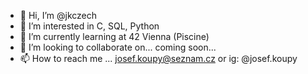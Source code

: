 - 👋 Hi, I’m @jkczech
- 👀 I’m interested in C, SQL, Python
- 🌱 I’m currently learning at 42 Vienna (Piscine)
- 💞️ I’m looking to collaborate on... coming soon...
- 📫 How to reach me ... josef.koupy@seznam.cz or ig: @josef.koupy

<!---
jkczech/jkczech is a ✨ special ✨ repository because its `README.md` (this file) appears on your GitHub profile.
You can click the Preview link to take a look at your changes.
--->
